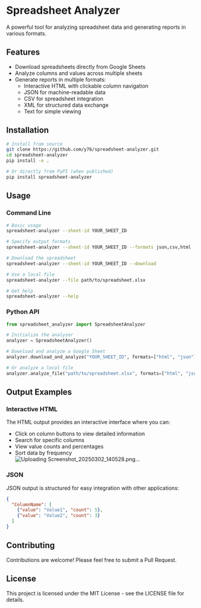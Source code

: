 # Spreadsheet Analyzer

A powerful tool for analyzing spreadsheet data and generating reports in various formats.

## Features

- Download spreadsheets directly from Google Sheets
- Analyze columns and values across multiple sheets
- Generate reports in multiple formats:
  - Interactive HTML with clickable column navigation
  - JSON for machine-readable data
  - CSV for spreadsheet integration
  - XML for structured data exchange
  - Text for simple viewing

## Installation

```bash
# Install from source
git clone https://github.com/y76/spreadsheet-analyzer.git
cd spreadsheet-analyzer
pip install -e .

# Or directly from PyPI (when published)
pip install spreadsheet-analyzer
```

## Usage

### Command Line

```bash
# Basic usage
spreadsheet-analyzer --sheet-id YOUR_SHEET_ID

# Specify output formats
spreadsheet-analyzer --sheet-id YOUR_SHEET_ID --formats json,csv,html

# Download the spreadsheet
spreadsheet-analyzer --sheet-id YOUR_SHEET_ID --download

# Use a local file
spreadsheet-analyzer --file path/to/spreadsheet.xlsx

# Get help
spreadsheet-analyzer --help
```

### Python API

```python
from spreadsheet_analyzer import SpreadsheetAnalyzer

# Initialize the analyzer
analyzer = SpreadsheetAnalyzer()

# Download and analyze a Google Sheet
analyzer.download_and_analyze("YOUR_SHEET_ID", formats=["html", "json"])

# Or analyze a local file
analyzer.analyze_file("path/to/spreadsheet.xlsx", formats=["html", "json"])
```

## Output Examples

### Interactive HTML

The HTML output provides an interactive interface where you can:
- Click on column buttons to view detailed information
- Search for specific columns
- View value counts and percentages
- Sort data by frequency
![Uploading Screenshot_20250302_140528.png…]()

### JSON

JSON output is structured for easy integration with other applications:

```json
{
  "ColumnName": [
    {"value": "Value1", "count": 5},
    {"value": "Value2", "count": 3}
  ]
}
```

## Contributing

Contributions are welcome! Please feel free to submit a Pull Request.

## License

This project is licensed under the MIT License - see the LICENSE file for details.
